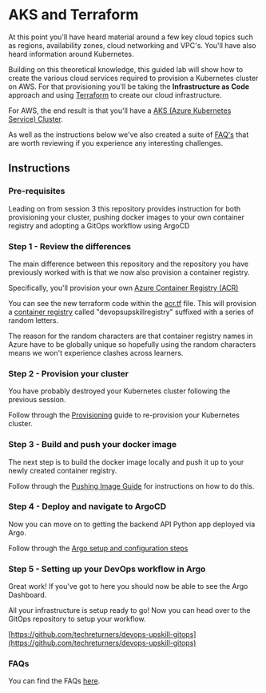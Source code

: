 # AKS and Terraform

At this point you'll have heard material around a few key cloud topics such as regions, availability zones, cloud networking and VPC's. You'll have also heard information around Kubernetes. 

Building on this theoretical knowledge, this guided lab will show how to create the various cloud services required to provision a Kubernetes cluster on AWS. For that provisioning you'll be taking the **Infrastructure as Code** approach and using [Terraform](https://terraform.io) to create our cloud infrastructure.

For AWS, the end result is that you'll have a [AKS (Azure Kubernetes Service) Cluster](https://azure.microsoft.com/en-gb/services/kubernetes-service/).

As well as the instructions below we've also created a suite of [FAQ's](./docs/FAQS.md) that are worth reviewing if you experience any interesting challenges.


## Instructions

### Pre-requisites

Leading on from session 3 this repository provides instruction for both provisioning your cluster, pushing docker images to your own container registry and adopting a GitOps workflow using ArgoCD

### Step 1 - Review the differences

The main difference between this repository and the repository you have previously worked with is that we now also provision a container registry.

Specifically, you'll provision your own [Azure Container Registry (ACR)](https://azure.microsoft.com/en-us/services/container-registry/)

You can see the new terraform code within the [acr.tf](./acr.tf) file. This will provision a [container registry](https://registry.terraform.io/providers/hashicorp/azurerm/latest/docs/resources/container_registry) called "devopsupskillregistry" suffixed with a series of random letters.

The reason for the random characters are that container registry names in Azure have to be globally unique so hopefully using the random characters means we won't experience clashes across learners.

### Step 2 - Provision your cluster

You have probably destroyed your Kubernetes cluster following the previous session. 

Follow through the [Provisioning](./docs/PROVISIONING.md) guide to re-provision your Kubernetes cluster.

### Step 3 - Build and push your docker image

The next step is to build the docker image locally and push it up to your newly created container registry.

Follow through the [Pushing Image Guide](./docs/PUSHINGIMAGE.md) for instructions on how to do this.

### Step 4 - Deploy and navigate to ArgoCD

Now you can move on to getting the backend API Python app deployed via Argo.

Follow through the [Argo setup and configuration steps](./docs/ARGO.md)

### Step 5 - Setting up your DevOps workflow in Argo

Great work! If you've got to here you should now be able to see the Argo Dashboard.

All your infrastructure is setup ready to go! Now you can head over to the GitOps repository to setup your workflow.

[https://github.com/techreturners/devops-upskill-gitops](https://github.com/techreturners/devops-upskill-gitops)

### FAQs

You can find the FAQs [here](./docs/FAQS.md).

